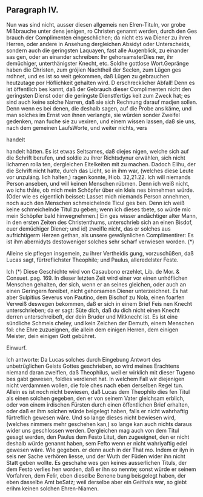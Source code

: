 
<!-- seite 727 -->

Paragraph IV.
-------------

Nun was sind nicht, ausser diesen allgemeis nen Elren-Tituln, vor grobe Mißbrauche unter dens jenigen, ro Christen genannt werden, durch den Ges brauch der Complimenten eingeschlichen; da nicht ets wa Diener zu ihren Herren, oder andere in Ansehung dergleichen Absidyt oder Unterscheids, sondern auch die geringsten Laquayen, fast alle Augenblick, zu einander sas gen, oder an einander schreiben: Ihr gehorsamsterDies ner, ihr demüchiger, unterthänigster Knecht, etc. Soldhe gottlose Wort.Gepränge haben die Christen, zum grójien Nachtheil der Seclen, zum Lügen ges rrdhnet, und es ist so weit gekommen, daß Lügen zu gebrauchen heutzutage por Höflichkeit gehalten wird. D erschrecklicher Abfall! Denn es ist öffentlich bes kannt, daß der Gebrauch dieser Complimenten nicht den geringsten Dienst oder die geringste Dienstfertigs keit zum Zweck hat; es sind auch keine solche Narren, daß sie sich Rechnung darauf madjen sollen. Denn wenn es bei denen, die deshalb sagen, auf die Probe ans käme, und man solches im Ernst von ihnen verlangte, sie würden sonder Zweifel gedenken, man fuche sie zu vexiren, und einem wissen lassen, daß sie uns, nach dem gemeinen LaufsWorte, und weiter nichts, vers

handelt
<!-- seite 728 -->
handelt hätten. Es ist etwas Seltsames, daß diejes nigen, welche sich auf die Schrift berufen, und soldie zu ihrer Richtsdynur erwählen, sich nicht lichamen rolla ten, dergleichen Eitelkeiten mit zu machen. Dadoch Elihu, der die Schrift nicht hatte, durch das Licht, so in ihm war, (welches diese Leute vor unzuláng. lich halten,) ragen konnte, Hiob. 32,21.22. Ich will niemands Person anseben, und will keinen Menschen rübmen. Denn ich weiß nicht, wo ichs thåte, ob mich mein Schöpfer über ein kleis nes binnehmen würde. (Oder wie es eigentlich beisset: Lasset mich niemands Person annehmen, noch auch den Menschen schmeichelnde Ticul ges ben. Denn ich weiß keine schmeichelnde Titul zu geben; wenn ich dieses tbete, so würde mic mein Schöpfer bald hinwegnehmen.) Ein ges wisser andåchtiger alter Mann, in den ersten Zeiten des Christenthums, unterschrieb sich an einen Bisdof, euer demüchiger Diener; und id) zweifle nicht, das er solches aus aufrichtigerm Herzen gethan, als unsere gewólynlichen Complimentirer: Es ist ihm abernidyts destoweniger solches sehr scharf verwiesen worden. (*)

Alleine sie pflegen insgemein, zu ihrer Vertheidis gung, vorzuschüßen, daß Lucas sagt, fürtreflichster Theophile; und Paulus, alleredelster Feste.

Ich (*) Diese Geschichte wird von Casaubono erzehlet, Lib. de Mor. & Consuet. pag. 169. In dieser letzten Zeit wird einer vor einen unhóflichen Menschen gehalten, der sich, wenn er an seines gleichen, oder auch an einen Geringern foreibet, nicht gehorsamen Diener unterzeichnet. Es hat aber Sulpitius Severus von Pautino, dem Bischof zu Nola, einen foarfen Verweiß deswegen bekommen, daß er sich in einem Brief Feis nen Knecht unterschrieben; da er sagt: Süte dich, daß du dich nicht einen Knecht derren unterschreibeft, der dein Bruder und Mitknecht ist. Es ist eine sündliche Schmeis cheley, und kein Zeichen der Demuth, einem Menschen fol: che Ehre zuzueignen, die allein dem einigen Herren, dem einigen Meister, dein einigen Gott gebühret.

Einwurf.
<!-- seite 729 -->
Ich antworte: Da Lucas solches durch Eingebung Antwort des unbetrüglichen Geists Gottes geschrieben, so wird meines Erachtens niemand daran zweiflen, daß Theophilus, weil er wirklich mit dieser Tugeno bes gabt gewesen, foldies verdienet hat. In welchem Fall wir diejenigen nicht verdammen wollen, die fole ches nach eben derselben Regel tun. Allein es ist noch nicht bewiesen, daß Lucas dem Theophilo dies fen Titul als einen solchen gegeben, den er von seinem Vater gleichsam erblich, oder von einem irdischen Fürsten durch einen öffentlichen Brief erhalten, oder daß er ihm solchen würde beigelegt haben, falls er nicht wahrhaftig fürtreflich gewesen wåre. Und so lange dieses nicht bewiesen wird, (welches nimmers mehr geschehen kan,) so lange kan auch nichts daraus wider uns geschlossen werden. Dergleichen mag auch von dem Titul gesagt werden, den Paulus dem Festo Litut, den zugeeignet, den er nicht deshalb würde genannt haben, sem Fefto wenn er nicht wahriyaftig edel gewesen wäre. Wie gegeben. er denn auch in der That mo. Indem er ilyn in seis ner Sache verhören liesse, und der Wuth der Füden wider ihn nicht Statt geben wollte. Es geschahe wes gen keines ausserlichen Tituls, der dem Festo verlies hen worden, daß er ihn so nennte; sonst würde er seinem Vorfahren, dem Felir, eben dieselbe Benene bung beisgelegt haben, der eben dasselbe Amt beSatz; weil derselbe aber ein Geithals war, so giebt erihm keinen solchen Ehren-Niamen.
